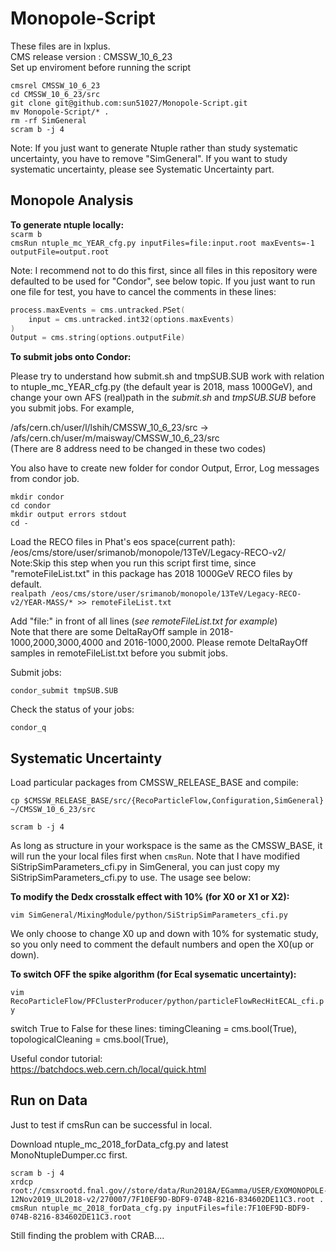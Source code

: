 # Monopole-Script
These files are in lxplus.  
CMS release version : CMSSW_10_6_23   
Set up enviroment before running the script  
```
cmsrel CMSSW_10_6_23  
cd CMSSW_10_6_23/src  
git clone git@github.com:sun51027/Monopole-Script.git  
mv Monopole-Script/* . 
rm -rf SimGeneral 
scram b -j 4
``` 
Note: If you just want to generate Ntuple rather than study systematic uncertainty, you have to remove "SimGeneral". If you want to study systematic uncertainty, please see Systematic Uncertainty part.
## Monopole Analysis
**To generate ntuple locally:**  
 `scarm b `  
 `cmsRun ntuple_mc_YEAR_cfg.py inputFiles=file:input.root maxEvents=-1 outputFile=output.root `  

Note: I recommend not to do this first, since all files in this repository were defaulted to be used for "Condor", see below topic. If you just want to run one file for test, you have to cancel the comments in these lines:
```c
process.maxEvents = cms.untracked.PSet(
    input = cms.untracked.int32(options.maxEvents)
)
Output = cms.string(options.outputFile)
```
**To submit jobs onto Condor:**  

Please try to understand how submit.sh and tmpSUB.SUB work with relation to ntuple_mc_YEAR_cfg.py (the default year is 2018, mass 1000GeV), and change your own AFS (real)path in the *submit.sh* and *tmpSUB.SUB* before you submit jobs. For example,  

/afs/cern.ch/user/l/lshih/CMSSW_10_6_23/src -> /afs/cern.ch/user/m/maisway/CMSSW_10_6_23/src  
(There are 8 address need to be changed in these two codes)

You also have to create new folder for condor Output, Error, Log messages from condor job.
```
mkdir condor
cd condor
mkdir output errors stdout
cd -
```
 
Load the RECO files in Phat's eos space(current path):  
/eos/cms/store/user/srimanob/monopole/13TeV/Legacy-RECO-v2/  
Note:Skip this step when you run this script first time, since "remoteFileList.txt" in this package has 2018 1000GeV RECO files by default.  
`realpath /eos/cms/store/user/srimanob/monopole/13TeV/Legacy-RECO-v2/YEAR-MASS/* >> remoteFileList.txt`

Add "file:" in front of all lines (*see remoteFileList.txt for example*)  
Note that there are some DeltaRayOff sample in 2018-1000,2000,3000,4000 and 2016-1000,2000. Please remote DeltaRayOff samples in remoteFileList.txt before you submit jobs.

Submit jobs:

`condor_submit tmpSUB.SUB`  

Check the status of your jobs:

`condor_q`  

## Systematic Uncertainty

Load particular packages from CMSSW_RELEASE_BASE and compile:

`cp $CMSSW_RELEASE_BASE/src/{RecoParticleFlow,Configuration,SimGeneral} ~/CMSSW_10_6_23/src`

`scram b -j 4`

As long as structure in your workspace  is the same as the CMSSW_BASE, it will run the your local files first when `cmsRun`.
Note that I have modified SiStripSimParameters_cfi.py in SimGeneral, you can just copy my SiStripSimParameters_cfi.py to use. 
The usage see below:

**To modify the Dedx crosstalk effect with 10% (for X0 or X1 or X2):**

`vim SimGeneral/MixingModule/python/SiStripSimParameters_cfi.py`

We only choose to change X0 up and down with 10% for systematic study, so you only need to comment the default numbers and open the X0(up or down).


**To switch OFF the spike algorithm (for Ecal sysematic uncertainty):**

`vim RecoParticleFlow/PFClusterProducer/python/particleFlowRecHitECAL_cfi.py`

switch True to False for these lines:
      timingCleaning = cms.bool(True),
      topologicalCleaning = cms.bool(True),


Useful condor tutorial:  
https://batchdocs.web.cern.ch/local/quick.html  

## Run on Data

Just to test if cmsRun can be successful in local.

Download  ntuple_mc_2018_forData_cfg.py and latest MonoNtupleDumper.cc first.

```
scram b -j 4 
xrdcp root://cmsxrootd.fnal.gov//store/data/Run2018A/EGamma/USER/EXOMONOPOLE-12Nov2019_UL2018-v2/270007/7F10EF9D-BDF9-074B-8216-834602DE11C3.root .
cmsRun ntuple_mc_2018_forData_cfg.py inputFiles=file:7F10EF9D-BDF9-074B-8216-834602DE11C3.root
````
Still finding the problem with CRAB....
